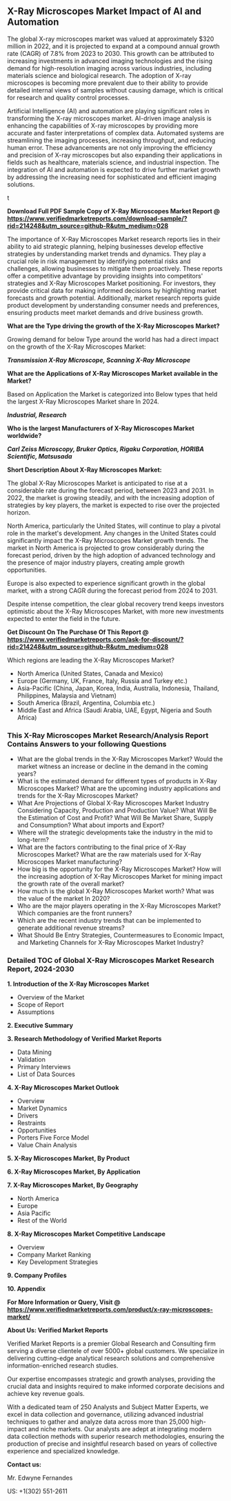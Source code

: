<h2>X-Ray Microscopes Market Impact of AI and Automation</h2><p>The global X-ray microscopes market was valued at approximately $320 million in 2022, and it is projected to expand at a compound annual growth rate (CAGR) of 7.8% from 2023 to 2030. This growth can be attributed to increasing investments in advanced imaging technologies and the rising demand for high-resolution imaging across various industries, including materials science and biological research. The adoption of X-ray microscopes is becoming more prevalent due to their ability to provide detailed internal views of samples without causing damage, which is critical for research and quality control processes.</p><p>Artificial Intelligence (AI) and automation are playing significant roles in transforming the X-ray microscopes market. AI-driven image analysis is enhancing the capabilities of X-ray microscopes by providing more accurate and faster interpretations of complex data. Automated systems are streamlining the imaging processes, increasing throughput, and reducing human error. These advancements are not only improving the efficiency and precision of X-ray microscopes but also expanding their applications in fields such as healthcare, materials science, and industrial inspection. The integration of AI and automation is expected to drive further market growth by addressing the increasing need for sophisticated and efficient imaging solutions.</p>t</p><p id="" class=""><strong>Download Full PDF Sample Copy of X-Ray Microscopes Market Report @ <a href="https://www.verifiedmarketreports.com/download-sample/?rid=214248&utm_source=github-R&utm_medium=028" target="_blank">https://www.verifiedmarketreports.com/download-sample/?rid=214248&utm_source=github-R&utm_medium=028</a></strong></p><p>The importance of&nbsp;X-Ray Microscopes Market research reports lies in their ability to aid strategic planning, helping businesses develop effective strategies by understanding market trends and dynamics. They play a crucial role in risk management by identifying potential risks and challenges, allowing businesses to mitigate them proactively. These reports offer a competitive advantage by providing insights into competitors' strategies and X-Ray Microscopes Market positioning. For investors, they provide critical data for making informed decisions by highlighting market forecasts and growth potential. Additionally, market research reports guide product development by understanding consumer needs and preferences, ensuring products meet market demands and drive business growth.</p><p><strong>What are the&nbsp;Type driving the growth of the X-Ray Microscopes Market?</strong></p><p id="" class="">Growing demand for below Type around the world has had a direct impact on the growth of the X-Ray Microscopes Market:</p><em><strong>Transmission X-Ray Microscope, Scanning X-Ray Microscope</strong></em></p><strong>What are the&nbsp;Applications&nbsp;of X-Ray Microscopes Market available in the Market?</strong></p><p id="" class="">Based on Application the Market is categorized into Below types that held the largest X-Ray Microscopes Market share In 2024.</p><em><strong>Industrial, Research</strong></em></p><strong>Who is the largest Manufacturers of X-Ray Microscopes Market worldwide?</strong></p><p><em><strong>Carl Zeiss Microscopy, Bruker Optics, Rigaku Corporation, HORIBA Scientific, Matsusada</strong></em></p><p id="" class=""><strong>Short Description About X-Ray Microscopes Market:</strong></p><p>The global X-Ray Microscopes Market is anticipated to rise at a considerable rate during the forecast period, between 2023 and 2031. In 2022, the market is growing steadily, and with the increasing adoption of strategies by key players, the market is expected to rise over the projected horizon.</p><p>North America, particularly the United States, will continue to play a pivotal role in the market's development. Any changes in the United States could significantly impact the X-Ray Microscopes Market growth trends. The market in North America is projected to grow considerably during the forecast period, driven by the high adoption of advanced technology and the presence of major industry players, creating ample growth opportunities.</p><p>Europe is also expected to experience significant growth in the global market, with a strong CAGR during the forecast period from 2024 to 2031.</p><p>Despite intense competition, the clear global recovery trend keeps investors optimistic about the X-Ray Microscopes Market, with more new investments expected to enter the field in the future.</p><p id="" class=""><strong>Get Discount On The Purchase Of This Report @ <a href="https://www.verifiedmarketreports.com/ask-for-discount/?rid=214248&utm_source=github-R&utm_medium=028" target="_blank">https://www.verifiedmarketreports.com/ask-for-discount/?rid=214248&utm_source=github-R&utm_medium=028</a></strong></p>Which regions are leading the X-Ray Microscopes Market?</p><ul><li>North America (United States, Canada and Mexico)</li><li>Europe (Germany, UK, France, Italy, Russia and Turkey etc.)</li><li>Asia-Pacific (China, Japan, Korea, India, Australia, Indonesia, Thailand, Philippines, Malaysia and Vietnam)</li><li>South America (Brazil, Argentina, Columbia etc.)</li><li>Middle East and Africa (Saudi Arabia, UAE, Egypt, Nigeria and South Africa)</li></ul><h3 id="" class="">This X-Ray Microscopes Market Research/Analysis Report Contains Answers to your following Questions</h3><ul><li>What are the global trends in the X-Ray Microscopes Market? Would the market witness an increase or decline in the demand in the coming years?</li><li>What is the estimated demand for different types of products in X-Ray Microscopes Market? What are the upcoming industry applications and trends for the X-Ray Microscopes Market?</li><li>What Are Projections of Global X-Ray Microscopes Market Industry Considering Capacity, Production and Production Value? What Will Be the Estimation of Cost and Profit? What Will Be Market Share, Supply and Consumption? What about imports and Export?</li><li>Where will the strategic developments take the industry in the mid to long-term?</li><li>What are the factors contributing to the final price of X-Ray Microscopes Market? What are the raw materials used for X-Ray Microscopes Market manufacturing?</li><li>How big is the opportunity for the X-Ray Microscopes Market? How will the increasing adoption of X-Ray Microscopes Market for mining impact the growth rate of the overall market?</li><li>How much is the global X-Ray Microscopes Market worth? What was the value of the market In 2020?</li><li>Who are the major players operating in the X-Ray Microscopes Market? Which companies are the front runners?</li><li>Which are the recent industry trends that can be implemented to generate additional revenue streams?</li><li>What Should Be Entry Strategies, Countermeasures to Economic Impact, and Marketing Channels for X-Ray Microscopes Market Industry?</li></ul><h3 id="" class="">Detailed TOC of Global X-Ray Microscopes Market Research Report, 2024-2030</h3><p id="" class=""><strong>1. Introduction of the X-Ray Microscopes Market</strong></p><ul><li>Overview of the Market</li><li>Scope of Report</li><li>Assumptions</li></ul><p id="" class=""><strong>2. Executive Summary</strong></p><p id="" class=""><strong>3. Research Methodology of Verified Market Reports</strong></p><ul><li>Data Mining</li><li>Validation</li><li>Primary Interviews</li><li>List of Data Sources</li></ul><p id="" class=""><strong>4. X-Ray Microscopes Market Outlook</strong></p><ul><li>Overview</li><li>Market Dynamics</li><li>Drivers</li><li>Restraints</li><li>Opportunities</li><li>Porters Five Force Model</li><li>Value Chain Analysis</li></ul><p id="" class=""><strong>5. X-Ray Microscopes Market, By Product</strong></p><p id="" class=""><strong>6. X-Ray Microscopes Market, By Application</strong></p><p id="" class=""><strong>7. X-Ray Microscopes Market, By Geography</strong></p><ul><li>North America</li><li>Europe</li><li>Asia Pacific</li><li>Rest of the World</li></ul><p id="" class=""><strong>8. X-Ray Microscopes Market Competitive Landscape</strong></p><ul><li>Overview</li><li>Company Market Ranking</li><li>Key Development Strategies</li></ul><p id="" class=""><strong>9. Company Profiles</strong></p><p id="" class=""><strong>10. Appendix</strong></p><p id="" class=""><strong>For More Information or Query, Visit @ <a href="https://www.verifiedmarketreports.com/product/x-ray-microscopes-market/" target="_blank">https://www.verifiedmarketreports.com/product/x-ray-microscopes-market/</a></strong></p><p id="" class=""><strong>About Us: Verified Market Reports</strong></p><p id="" class="">Verified Market Reports is a premier Global Research and Consulting firm serving a diverse clientele of over 5000+ global customers. We specialize in delivering cutting-edge analytical research solutions and comprehensive information-enriched research studies.</p><p id="" class="">Our expertise encompasses strategic and growth analyses, providing the crucial data and insights required to make informed corporate decisions and achieve key revenue goals.</p><p id="" class="">With a dedicated team of 250 Analysts and Subject Matter Experts, we excel in data collection and governance, utilizing advanced industrial techniques to gather and analyze data across more than 25,000 high-impact and niche markets. Our analysts are adept at integrating modern data collection methods with superior research methodologies, ensuring the production of precise and insightful research based on years of collective experience and specialized knowledge.</p><p id="" class=""><strong>Contact us:</strong></p><p id="" class="">Mr. Edwyne Fernandes</p><p id="" class="">US: +1(302) 551-2611</p>